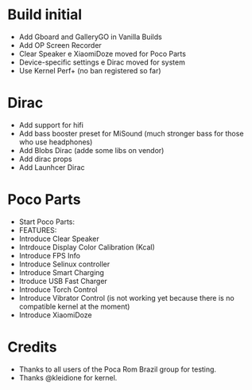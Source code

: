 
# Build initial
- Add Gboard and GalleryGO in Vanilla Builds
- Add OP Screen Recorder
- Clear Speaker e XiaomiDoze moved for Poco Parts
- Device-specific settings e Dirac moved for system
- Use Kernel Perf+ (no ban registered so far)

# Dirac 
- Add support for hifi
- Add bass booster preset for MiSound (much stronger bass for those who use headphones)
- Add Blobs Dirac (adde some libs on vendor)
- Add dirac props 
- Add Launhcer Dirac 

# Poco Parts
- Start Poco Parts: 
- FEATURES:
- Introduce Clear Speaker
- Intrdouce Display Color Calibration (Kcal)
- Introduce FPS Info
- Introduce Selinux controller
- Introduce Smart Charging
- Itroduce USB Fast Charger
- Introduce Torch Control
- Introduce Vibrator Control (is not working yet because there is no compatible kernel at the moment)
- Introduce XiaomiDoze

# Credits
- Thanks to all users of the Poca Rom Brazil group for testing.
- Thanks @kleidione for kernel.
